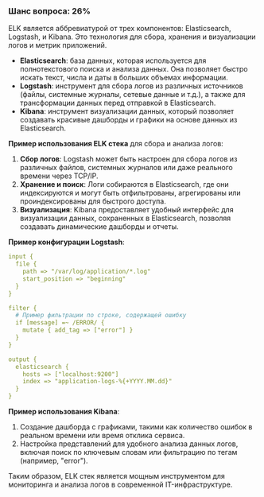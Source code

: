 ### Шанс вопроса: 26%

ELK является аббревиатурой от трех компонентов: Elasticsearch, Logstash, и Kibana. Это технология для сбора, хранения и визуализации логов и метрик приложений.

- **Elasticsearch**: база данных, которая используется для полнотекстового поиска и анализа данных. Она позволяет быстро искать текст, числа и даты в больших объемах информации.
- **Logstash**: инструмент для сбора логов из различных источников (файлы, системные журналы, сетевые данные и т.д.), а также для трансформации данных перед отправкой в Elasticsearch.
- **Kibana**: инструмент визуализации данных, который позволяет создавать красивые дашборды и графики на основе данных из Elasticsearch.

**Пример использования ELK стека** для сбора и анализа логов:
1. **Сбор логов**: Logstash может быть настроен для сбора логов из различных файлов, системных журналов или даже реального времени через TCP/IP.
2. **Хранение и поиск**: Логи собираются в Elasticsearch, где они индексируются и могут быть отфильтрованы, агрегированы или проиндексированы для быстрого доступа.
3. **Визуализация**: Kibana предоставляет удобный интерфейс для визуализации данных, сохраненных в Elasticsearch, позволяя создавать динамические дашборды и отчеты.

**Пример конфигурации Logstash**:
```yaml
input {
  file {
    path => "/var/log/application/*.log"
    start_position => "beginning"
  }
}

filter {
  # Пример фильтрации по строке, содержащей ошибку
  if [message] =~ /ERROR/ {
    mutate { add_tag => ["error"] }
  }
}

output {
  elasticsearch {
    hosts => ["localhost:9200"]
    index => "application-logs-%{+YYYY.MM.dd}"
  }
}
```

**Пример использования Kibana**:
1. Создание дашборда с графиками, такими как количество ошибок в реальном времени или время отклика сервиса.
2. Настройка представлений для удобного анализа данных логов, включая поиск по ключевым словам или фильтрацию по тегам (например, "error").

Таким образом, ELK стек является мощным инструментом для мониторинга и анализа логов в современной IT-инфраструктуре.
